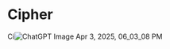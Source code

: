 # Cipher
Ci![ChatGPT Image Apr 3, 2025, 06_03_08 PM](https://github.com/user-attachments/assets/50f5fb43-a7c6-40d1-a705-fe54c6f32267)

